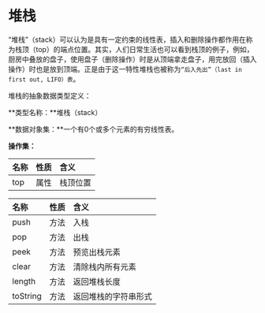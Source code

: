 # 堆栈

“堆栈”（stack）可以认为是具有一定约束的线性表，插入和删除操作都作用在称为栈顶（top）的端点位置。其实，人们日常生活也可以看到栈顶的例子，例如，厨房中叠放的盘子，使用盘子（删除操作）时是从顶端拿走盘子，用完放回（插入操作）时也是放到顶端。正是由于这一特性堆栈也被称为`“后入先出”（last in first out, LIFO）表`。

堆栈的抽象数据类型定义：

**类型名称：**堆栈（stack）

**数据对象集：**一个有0个或多个元素的有穷线性表。

**操作集：**

|名称|性质|含义|
|:-----|:------|:------|
|top|属性|栈顶位置|

|名称|性质|含义|
|:-----|:------|:------|
|push|方法|入栈|
|pop|方法|出栈|
|peek|方法|预览出栈元素|
|clear|方法|清除栈内所有元素|
|length|方法|返回堆栈长度|
|toString|方法|返回堆栈的字符串形式|